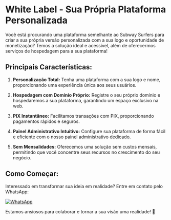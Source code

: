 # White Label - Sua Própria Plataforma Personalizada

Você está procurando uma plataforma semelhante ao Subway Surfers para criar a sua própria versão personalizada com a sua logo e oportunidade de monetização? Temos a solução ideal e acessível, além de oferecermos serviços de hospedagem para a sua plataforma!

## Principais Características:

1. **Personalização Total:** Tenha uma plataforma com a sua logo e nome, proporcionando uma experiência única aos seus usuários.

2. **Hospedagem com Domínio Próprio:** Registre o seu próprio domínio e hospedaremos a sua plataforma, garantindo um espaço exclusivo na web.

3. **PIX Instantâneo:** Facilitamos transações com PIX, proporcionando pagamentos rápidos e seguros.

4. **Painel Administrativo Intuitivo:** Configure sua plataforma de forma fácil e eficiente com o nosso painel administrativo dedicado.

5. **Sem Mensalidades:** Oferecemos uma solução sem custos mensais, permitindo que você concentre seus recursos no crescimento do seu negócio.

## Como Começar:

Interessado em transformar sua ideia em realidade? Entre em contato pelo WhatsApp:

[![WhatsApp](https://img.shields.io/badge/WhatsApp-Chat%20Agora-brightgreen.svg)](https://wa.me/5511941061858)

Estamos ansiosos para colaborar e tornar a sua visão uma realidade! 🚀
